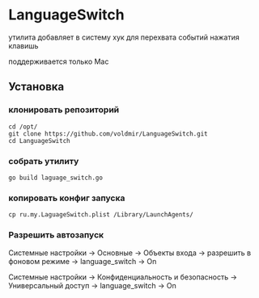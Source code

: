 # LanguageSwitch

утилита добавляет в систему хук для перехвата событий нажатия клавишь

поддерживается только Mac

## Установка

###  клонировать репозиторий
```
cd /opt/
git clone https://github.com/voldmir/LanguageSwitch.git
cd LanguageSwitch
```

###  собрать утилиту
```
go build laguage_switch.go
```

###  копировать конфиг запуска
```
cp ru.my.LaguageSwitch.plist /Library/LaunchAgents/
```

###  Разрешить автозапуск

Системные настройки -> Основные -> Объекты входа -> разрешить в фоновом режиме -> language_switch -> On

Системные настройки -> Конфиденциальность и безопасность -> Универсальный доступ -> language_switch -> On
